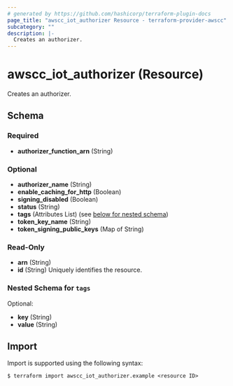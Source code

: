 ```yaml
---
# generated by https://github.com/hashicorp/terraform-plugin-docs
page_title: "awscc_iot_authorizer Resource - terraform-provider-awscc"
subcategory: ""
description: |-
  Creates an authorizer.
---
```


# awscc_iot_authorizer (Resource)

Creates an authorizer.



<!-- schema generated by tfplugindocs -->
## Schema

### Required

- **authorizer_function_arn** (String)

### Optional

- **authorizer_name** (String)
- **enable_caching_for_http** (Boolean)
- **signing_disabled** (Boolean)
- **status** (String)
- **tags** (Attributes List) (see [below for nested schema](#nestedatt--tags))
- **token_key_name** (String)
- **token_signing_public_keys** (Map of String)

### Read-Only

- **arn** (String)
- **id** (String) Uniquely identifies the resource.

<a id="nestedatt--tags"></a>
### Nested Schema for `tags`

Optional:

- **key** (String)
- **value** (String)

## Import

Import is supported using the following syntax:

```shell
$ terraform import awscc_iot_authorizer.example <resource ID>
```
